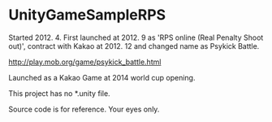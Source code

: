 # UnityGameSampleRPS

Started 2012. 4.  First launched at 2012. 9 as 'RPS online (Real Penalty Shoot out)', 
contract with Kakao at 2012. 12 and changed name as Psykick Battle.

http://play.mob.org/game/psykick_battle.html 

Launched as a Kakao Game at 2014 world cup opening.

This project has no *.unity file.  

Source code is for reference. Your eyes only.



